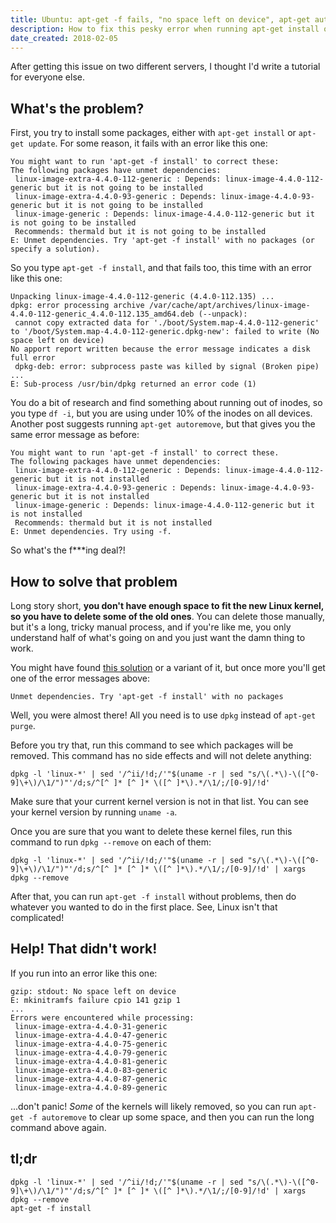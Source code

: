 ```yaml
---
title: Ubuntu: apt-get -f fails, "no space left on device", apt-get autoremove doesn't work.
description: How to fix this pesky error when running apt-get install or some other command.
date_created: 2018-02-05
---
```


After getting this issue on two different servers, I thought I'd write a tutorial for everyone else.

## What's the problem?

First, you try to install some packages, either with `apt-get install` or `apt-get update`. For some reason, it fails with an error like this one:

```
You might want to run 'apt-get -f install' to correct these:
The following packages have unmet dependencies:
 linux-image-extra-4.4.0-112-generic : Depends: linux-image-4.4.0-112-generic but it is not going to be installed
 linux-image-extra-4.4.0-93-generic : Depends: linux-image-4.4.0-93-generic but it is not going to be installed
 linux-image-generic : Depends: linux-image-4.4.0-112-generic but it is not going to be installed
 Recommends: thermald but it is not going to be installed
E: Unmet dependencies. Try 'apt-get -f install' with no packages (or specify a solution).
```

So you type `apt-get -f install`, and that fails too, this time with an error like this one:

```
Unpacking linux-image-4.4.0-112-generic (4.4.0-112.135) ...
dpkg: error processing archive /var/cache/apt/archives/linux-image-4.4.0-112-generic_4.4.0-112.135_amd64.deb (--unpack):
 cannot copy extracted data for './boot/System.map-4.4.0-112-generic' to '/boot/System.map-4.4.0-112-generic.dpkg-new': failed to write (No space left on device)
No apport report written because the error message indicates a disk full error
 dpkg-deb: error: subprocess paste was killed by signal (Broken pipe)
...
E: Sub-process /usr/bin/dpkg returned an error code (1)
```

You do a bit of research and find something about running out of inodes, so you type `df -i`, but you are using under 10% of the inodes on all devices. Another post suggests running `apt-get autoremove`, but that gives you the same error message as before:

```
You might want to run 'apt-get -f install' to correct these.
The following packages have unmet dependencies:
 linux-image-extra-4.4.0-112-generic : Depends: linux-image-4.4.0-112-generic but it is not installed
 linux-image-extra-4.4.0-93-generic : Depends: linux-image-4.4.0-93-generic but it is not installed
 linux-image-generic : Depends: linux-image-4.4.0-112-generic but it is not installed
 Recommends: thermald but it is not installed
E: Unmet dependencies. Try using -f.
```

So what's the f\*\*\*ing deal?!

## How to solve that problem

Long story short, **you don't have enough space to fit the new Linux kernel, so you have to delete some of the old ones**. You can delete those manually, but it's a long, tricky manual process, and if you're like me, you only understand half of what's going on and you just want the damn thing to work.

You might have found [this solution](http://www.mogilowski.net/lang/en-us/2014/04/14/remove-old-kernel-packages-from-ubuntu/) or a variant of it, but once more you'll get one of the error messages above:

```
Unmet dependencies. Try 'apt-get -f install' with no packages
```

Well, you were almost there! All you need is to use `dpkg` instead of `apt-get purge`.

Before you try that, run this command to see which packages will be removed. This command has no side effects and will not delete anything:

```
dpkg -l 'linux-*' | sed '/^ii/!d;/'"$(uname -r | sed "s/\(.*\)-\([^0-9]\+\)/\1/")"'/d;s/^[^ ]* [^ ]* \([^ ]*\).*/\1/;/[0-9]/!d'
```

Make sure that your current kernel version is not in that list. You can see your kernel version by running `uname -a`.

Once you are sure that you want to delete these kernel files, run this command to run `dpkg --remove` on each of them:

```
dpkg -l 'linux-*' | sed '/^ii/!d;/'"$(uname -r | sed "s/\(.*\)-\([^0-9]\+\)/\1/")"'/d;s/^[^ ]* [^ ]* \([^ ]*\).*/\1/;/[0-9]/!d' | xargs dpkg --remove
```

After that, you can run `apt-get -f install` without problems, then do whatever you wanted to do in the first place. See, Linux isn't that complicated!

## Help! That didn't work!

If you run into an error like this one:

```
gzip: stdout: No space left on device
E: mkinitramfs failure cpio 141 gzip 1
...
Errors were encountered while processing:
 linux-image-extra-4.4.0-31-generic
 linux-image-extra-4.4.0-47-generic
 linux-image-extra-4.4.0-75-generic
 linux-image-extra-4.4.0-79-generic
 linux-image-extra-4.4.0-81-generic
 linux-image-extra-4.4.0-83-generic
 linux-image-extra-4.4.0-87-generic
 linux-image-extra-4.4.0-89-generic
```

...don't panic! *Some* of the kernels will likely removed, so you can run `apt-get -f autoremove` to clear up some space, and then you can run the long command above again.

## tl;dr

```
dpkg -l 'linux-*' | sed '/^ii/!d;/'"$(uname -r | sed "s/\(.*\)-\([^0-9]\+\)/\1/")"'/d;s/^[^ ]* [^ ]* \([^ ]*\).*/\1/;/[0-9]/!d' | xargs dpkg --remove
apt-get -f install
```

